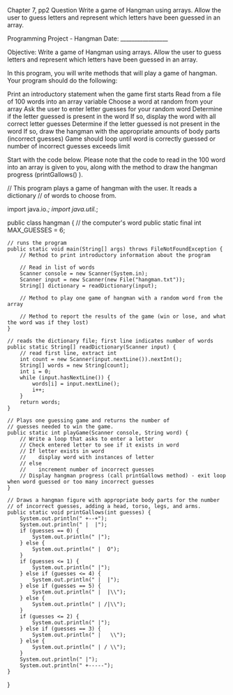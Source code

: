 Chapter 7, pp2  Question
Write a game of Hangman using arrays. Allow the user to guess letters and represent which letters have been guessed in an array.

Programming Project - Hangman						Date: _________________

Objective:  Write a game of Hangman using arrays. Allow the user to guess letters and represent which letters have been guessed in an array.

In this program, you will write methods that will play a game of hangman. Your program should do the following:

Print an introductory statement when the game first starts
Read from a file of 100 words into an array variable
Choose a word at random from your array
Ask the user to enter letter guesses for your random word
Determine if the letter guessed is present in the word
If so, display the word with all correct letter guesses
Determine if the letter guessed is not present in the word
If so, draw the hangman with the appropriate amounts of body parts (incorrect guesses)
Game should loop until word is correctly guessed or number of incorrect guesses exceeds limit

Start with the code below. Please note that the code to read in the 100 word into an array is given to you, along with the method to draw the hangman progress (printGallows() ).





// This program plays a game of hangman with the user.  It reads a dictionary
// of words to choose from.

import java.io.*;
import java.util.*;

public class hangman {
    // the computer's word
    public static final int MAX_GUESSES = 6;
    
    // runs the program
    public static void main(String[] args) throws FileNotFoundException {
        // Method to print introductory information about the program

    	// Read in list of words
        Scanner console = new Scanner(System.in);
        Scanner input = new Scanner(new File("hangman.txt"));
        String[] dictionary = readDictionary(input);
        
        // Method to play one game of hangman with a random word from the array
        
        // Method to report the results of the game (win or lose, and what the word was if they lost)
    }

    // reads the dictionary file; first line indicates number of words
    public static String[] readDictionary(Scanner input) {
        // read first line, extract int
        int count = new Scanner(input.nextLine()).nextInt();
        String[] words = new String[count];
        int i = 0;
        while (input.hasNextLine()) {
            words[i] = input.nextLine();
            i++;
        }
        return words;
    }
    
    // Plays one guessing game and returns the number of
    // guesses needed to win the game.
    public static int playGame(Scanner console, String word) {
    	// Write a loop that asks to enter a letter
    	// Check entered letter to see if it exists in word
    	// If letter exists in word
    	//    display word with instances of letter
    	// else
    	//    increment number of incorrect guesses
    	// Display hangman progress (call printGallows method) - exit loop when word guessed or too many incorrect guesses
    }
    
    // Draws a hangman figure with appropriate body parts for the number
    // of incorrect guesses, adding a head, torso, legs, and arms.
    public static void printGallows(int guesses) {
        System.out.println(" +--+");
        System.out.println(" |  |");
        if (guesses == 0) {
            System.out.println(" |");
        } else {
            System.out.println(" |  O");
        }
        if (guesses <= 1) {
            System.out.println(" |");
        } else if (guesses <= 4) {
            System.out.println(" |  |");
        } else if (guesses == 5) {
            System.out.println(" |  |\\");
        } else {
            System.out.println(" | /|\\");
        }
        if (guesses <= 2) {
            System.out.println(" |");
        } else if (guesses == 3) {
            System.out.println(" |   \\");
        } else {
            System.out.println(" | / \\");
        }
        System.out.println(" |");
        System.out.println(" +-----");
    }

    
}
